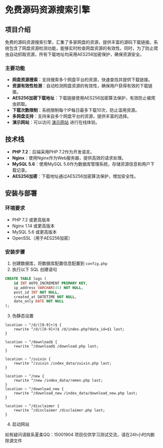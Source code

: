 # 免费源码资源搜索引擎

## 项目介绍

免费的源码资源搜索引擎，汇集了多家网盘的资源，提供丰富的源码下载链接。系统包含了网盘资源检测功能，能够实时检查网盘资源的有效性。同时，为了防止爬虫自动抓取资源，所有下载地址均采用AES256加密保护，确保资源安全。

### 主要功能

- **网盘资源搜索**：支持搜索多个网盘平台的资源，快速查找并提供下载链接。
- **资源有效性检测**：自动检测网盘资源的有效性，确保用户获得有效的下载链接。
- **AES256加密下载地址**：下载链接使用AES256加密算法保护，有效防止被爬虫抓取。
- **下载次数限制**：系统限制每个IP每日最多下载10次，防止滥用资源。
- **多网盘支持**：支持来自多个网盘平台的资源，提供丰富的选择。
- **演示网站**：可以访问 [演示网站](https://zy.aa1.cn) 进行在线体验。

## 技术栈

- **PHP 7.2**：后端采用PHP 7.2作为开发语言。
- **Nginx**：使用Nginx作为Web服务器，提供高效的请求处理。
- **MySQL 5.6**：使用MySQL 5.6作为数据库管理系统，存储资源信息和用户下载记录。
- **AES256加密**：下载地址通过AES256加密算法保护，增加安全性。

## 安装与部署

### 环境要求

- PHP 7.2 或更高版本
- Nginx 1.14 或更高版本
- MySQL 5.6 或更高版本
- OpenSSL（用于AES256加密）

### 安装步骤

1. 创建数据库，将数据库配置信息配置到 `config.php`
2. 执行以下 SQL 创建语句

```sql
CREATE TABLE logs (
    id INT AUTO_INCREMENT PRIMARY KEY,
    ip_address VARCHAR(45) NOT NULL,
    post_id INT NOT NULL,
    created_at DATETIME NOT NULL,
    date_only DATE NOT NULL
);
```
3. 伪静态设置
   
```
location ~ ^/d/([0-9]+)$ {
    rewrite ^/d/([0-9]+)$ /d/index.php?data_id=$1 last;
}

location ~ ^/download$ {
    rewrite ^/download$ /download.php last;
}

location ~ ^/zuixin {
    rewrite ^/zuixin /index_data/zuixin.php last;
}

location ~ ^/new {
    rewrite ^/new /index_data/remen.php last;
}
location ~ ^/download_new {
    rewrite ^/download_new /index_data/download_new.php last;
}

location ~ ^/disclaimer {
    rewrite ^/disclaimer /disclaimer.php last;
}
```

4. 启动网站

如有疑问请联系夏柔QQ：15001904
项目仅供学习测试交流，请在24h小时内删除源文件
